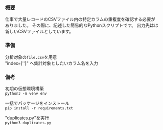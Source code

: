 ### 概要
仕事で大量レコードのCSVファイル内の特定カラムの重複度を確認する必要がありました。
その際に、記述した簡易的なPythonスクリプトです。
出力先はは新しいCSVファイルとしています。

### 準備

分析対象の`file.csv`を用意<br>
"index=['']" へ集計対象としたいカラム名を入力

### 備考
初期の仮想環境構築<br>
`python3 -m venv env`

一括でパッケージをインストール<br>
`pip install -r requirements.txt`
 
 "duplicates.py"を実行<br>
`python3 duplicates.py`
